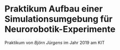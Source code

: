 
# Praktikum Aufbau einer Simulationsumgebung für Neurorobotik-Experimente

Praktikum von _Björn Jürgens_ im Jahr 2019 am KIT
